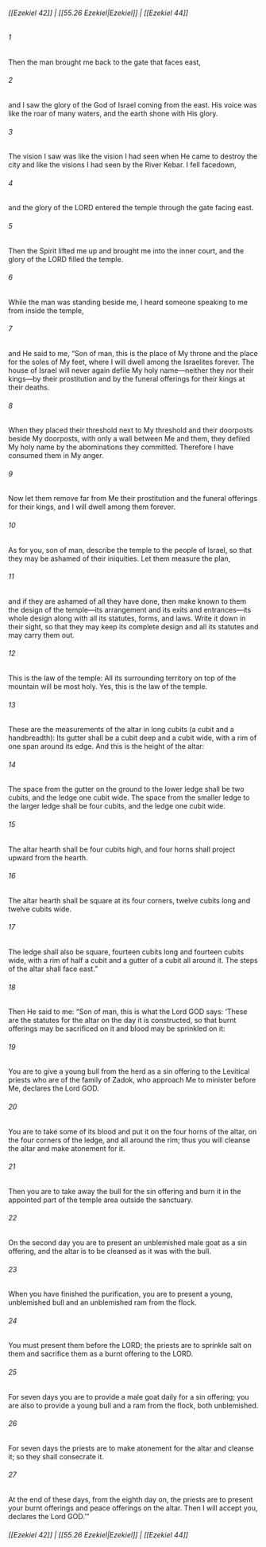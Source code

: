 
###### [[Ezekiel 42]] | [[55.26 Ezekiel|Ezekiel]] | [[Ezekiel 44]]

###### 1
Then the man brought me back to the gate that faces east,
###### 2
and I saw the glory of the God of Israel coming from the east. His voice was like the roar of many waters, and the earth shone with His glory.
###### 3
The vision I saw was like the vision I had seen when He came to destroy the city and like the visions I had seen by the River Kebar. I fell facedown,
###### 4
and the glory of the LORD entered the temple through the gate facing east.
###### 5
Then the Spirit lifted me up and brought me into the inner court, and the glory of the LORD filled the temple.
###### 6
While the man was standing beside me, I heard someone speaking to me from inside the temple,
###### 7
and He said to me, “Son of man, this is the place of My throne and the place for the soles of My feet, where I will dwell among the Israelites forever. The house of Israel will never again defile My holy name—neither they nor their kings—by their prostitution and by the funeral offerings for their kings at their deaths.
###### 8
When they placed their threshold next to My threshold and their doorposts beside My doorposts, with only a wall between Me and them, they defiled My holy name by the abominations they committed. Therefore I have consumed them in My anger.
###### 9
Now let them remove far from Me their prostitution and the funeral offerings for their kings, and I will dwell among them forever.
###### 10
As for you, son of man, describe the temple to the people of Israel, so that they may be ashamed of their iniquities. Let them measure the plan,
###### 11
and if they are ashamed of all they have done, then make known to them the design of the temple—its arrangement and its exits and entrances—its whole design along with all its statutes, forms, and laws. Write it down in their sight, so that they may keep its complete design and all its statutes and may carry them out.
###### 12
This is the law of the temple: All its surrounding territory on top of the mountain will be most holy. Yes, this is the law of the temple.
###### 13
These are the measurements of the altar in long cubits (a cubit and a handbreadth): Its gutter shall be a cubit deep and a cubit wide, with a rim of one span around its edge. And this is the height of the altar:
###### 14
The space from the gutter on the ground to the lower ledge shall be two cubits, and the ledge one cubit wide. The space from the smaller ledge to the larger ledge shall be four cubits, and the ledge one cubit wide.
###### 15
The altar hearth shall be four cubits high, and four horns shall project upward from the hearth.
###### 16
The altar hearth shall be square at its four corners, twelve cubits long and twelve cubits wide.
###### 17
The ledge shall also be square, fourteen cubits long and fourteen cubits wide, with a rim of half a cubit and a gutter of a cubit all around it. The steps of the altar shall face east.”
###### 18
Then He said to me: “Son of man, this is what the Lord GOD says: ‘These are the statutes for the altar on the day it is constructed, so that burnt offerings may be sacrificed on it and blood may be sprinkled on it:
###### 19
You are to give a young bull from the herd as a sin offering to the Levitical priests who are of the family of Zadok, who approach Me to minister before Me, declares the Lord GOD.
###### 20
You are to take some of its blood and put it on the four horns of the altar, on the four corners of the ledge, and all around the rim; thus you will cleanse the altar and make atonement for it.
###### 21
Then you are to take away the bull for the sin offering and burn it in the appointed part of the temple area outside the sanctuary.
###### 22
On the second day you are to present an unblemished male goat as a sin offering, and the altar is to be cleansed as it was with the bull.
###### 23
When you have finished the purification, you are to present a young, unblemished bull and an unblemished ram from the flock.
###### 24
You must present them before the LORD; the priests are to sprinkle salt on them and sacrifice them as a burnt offering to the LORD.
###### 25
For seven days you are to provide a male goat daily for a sin offering; you are also to provide a young bull and a ram from the flock, both unblemished.
###### 26
For seven days the priests are to make atonement for the altar and cleanse it; so they shall consecrate it.
###### 27
At the end of these days, from the eighth day on, the priests are to present your burnt offerings and peace offerings on the altar. Then I will accept you, declares the Lord GOD.’”

###### [[Ezekiel 42]] | [[55.26 Ezekiel|Ezekiel]] | [[Ezekiel 44]]

